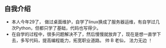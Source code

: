## 自我介绍
- 本人今年29了， 做过桌面维护，自学了linux换成了服务器运维，有自学过几次Python，但都只学了基础，代码也写得少。
- 在自学的过程中，很多问题解决不了，然后慢慢就放弃了，现在是想一直学下去，多写代码，提高编程能力，拓宽职业道路。        帅 B 老仙， 法力无边 ！
